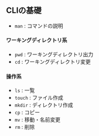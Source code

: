 ## CLIの基礎

* `man` : コマンドの説明

#### ワーキングディレクトリ系

* `pwd` : ワーキングディレクトリ出力
* `cd` : ワーキングディレクトリ変更

#### 操作系

* `ls` : 一覧
* `touch` : ファイル作成
* `mkdir` : ディレクトリ作成
* `cp` : コピー
* `mv` : 移動・名前変更
* `rm` : 削除
